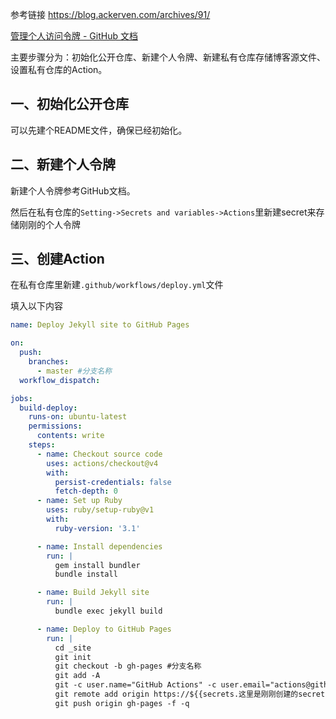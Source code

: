 参考链接
https://blog.ackerven.com/archives/91/  

[管理个人访问令牌 - GitHub 文档 ](https://docs.github.com/zh/authentication/keeping-your-account-and-data-secure/managing-your-personal-access-tokens#创建-personal-access-token-classic) 

主要步骤分为：初始化公开仓库、新建个人令牌、新建私有仓库存储博客源文件、设置私有仓库的Action。

## 一、初始化公开仓库

可以先建个README文件，确保已经初始化。



## 二、新建个人令牌  

新建个人令牌参考GitHub文档。

然后在私有仓库的`Setting->Secrets and variables->Actions`里新建secret来存储刚刚的个人令牌

## 三、创建Action

在私有仓库里新建`.github/workflows/deploy.yml`文件

填入以下内容

```yaml
name: Deploy Jekyll site to GitHub Pages

on:
  push:
    branches:
      - master #分支名称
  workflow_dispatch:  

jobs:
  build-deploy:
    runs-on: ubuntu-latest
    permissions:
      contents: write  
    steps:
      - name: Checkout source code
        uses: actions/checkout@v4
        with:
          persist-credentials: false 
          fetch-depth: 0
      - name: Set up Ruby
        uses: ruby/setup-ruby@v1
        with:
          ruby-version: '3.1'

      - name: Install dependencies
        run: |
          gem install bundler
          bundle install

      - name: Build Jekyll site
        run: |
          bundle exec jekyll build

      - name: Deploy to GitHub Pages
        run: |
          cd _site
          git init
          git checkout -b gh-pages #分支名称
          git add -A
          git -c user.name="GitHub Actions" -c user.email="actions@github.com" commit -m "Deploy via GitHub Actions"
          git remote add origin https://${{secrets.这里是刚刚创建的secret的名字}}@github.com/用户名/用户名.github.io.git
          git push origin gh-pages -f -q
```
